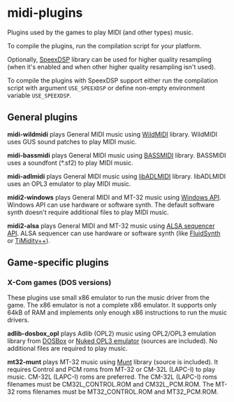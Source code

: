# midi-plugins

Plugins used by the games to play MIDI (and other types) music.

To compile the plugins, run the compilation script for your platform.

Optionally, [SpeexDSP](https://gitlab.xiph.org/xiph/speexdsp "Speex audio processing library") library can be used for higher quality resampling (when it's enabled and when other higher quality resampling isn't used).

To compile the plugins with SpeexDSP support either run the compilation script with argument `USE_SPEEXDSP` or define non-empty environment variable `USE_SPEEXDSP`.

## General plugins

**midi-wildmidi** plays General MIDI music using [WildMIDI](https://github.com/Mindwerks/wildmidi "WildMIDI: A Software Synthesizer") library. WildMIDI uses GUS sound patches to play MIDI music.

**midi-bassmidi** plays General MIDI music using [BASSMIDI](https://www.un4seen.com/bass.html "BASS audio library") library. BASSMIDI uses a soundfont (\*.sf2) to play MIDI music.

**midi-adlmidi** plays General MIDI music using [libADLMIDI](https://github.com/Wohlstand/libADLMIDI/ "A Software MIDI Synthesizer library with OPL3 (YMF262) emulator") library. libADLMIDI uses an OPL3 emulator to play MIDI music.

**midi2-windows** plays General MIDI and MT-32 music using [Windows API](https://learn.microsoft.com/en-us/windows/win32/multimedia/midi-reference "MIDI Reference"). Windows API can use hardware or software synth. The default software synth doesn't require additional files to play MIDI music.

**midi2-alsa** plays General MIDI and MT-32 music using [ALSA sequencer API](https://www.alsa-project.org/alsa-doc/alsa-lib/group___sequencer.html "MIDI Sequencer"). ALSA sequencer can use hardware or software synth (like [FluidSynth](https://www.fluidsynth.org/ "A SoundFont Synthesizer") or [TiMidity++](https://timidity.sourceforge.net/ "TiMidity++")).

## Game-specific plugins

### X-Com games (DOS versions)

These plugins use small x86 emulator to run the music driver from the game. The x86 emulator is not a complete x86 emulator. It supports only 64kB of RAM and implements only enough x86 instructions to run the music drivers.

**adlib-dosbox_opl** plays Adlib (OPL2) music using OPL2/OPL3 emulation library from [DOSBox](https://www.dosbox.com/ "DOS-emulator") or [Nuked OPL3 emulator](https://github.com/nukeykt/Nuked-OPL3 " Highly accurate Yamaha OPL3 (YMF262, CT1747) emulator") (sources are included). No additional files are required to play music.

**mt32-munt** plays MT-32 music using [Munt](https://munt.sourceforge.net/ "multi-platform software synthesiser") library (source is included). It requires Control and PCM roms from MT-32 or CM-32L (LAPC-I) to play music. CM-32L (LAPC-I) roms are preferred. The CM-32L (LAPC-I) roms filenames must be CM32L_CONTROL.ROM and CM32L_PCM.ROM. The MT-32 roms filenames must be MT32_CONTROL.ROM and MT32_PCM.ROM.
